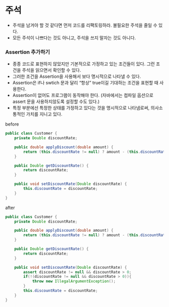 # 주석
- 주석을 남겨야 할 것 같다면 먼저 코드를 리팩토링하라. 불필요한 주석을 줄일 수 있다. 
- 모든 주석이 나쁘다는 것도 아니고, 주석을 쓰지 말자는 것도 아니다.

### Assertion 추가하기
- 종종 코드로 표현하지 않았지만 기본적으로 가정하고 있는 조건들이 있다. 그런 조건을 주석을 읽으면서 확인할 수 있다. 
- 그러한 조건을 Assertion을 사용해서 보다 명시적으로 나타낼 수 있다. 
- Assertion은 if나 swtich 문과 달리 “항상” true이길 기대하는 조건을 표현할 때 사용한다. 
- Assertion이 없어도 프로그램이 동작해야 한다. (자바에서는 컴파일 옵션으로 assert 문을 사용하지않도록 설정할 수도 있다.) 
- 특정 부분에선 특정한 상태를 가정하고 있다는 것을 명시적으로 나타냄로써, 의사소통적인 가치를 지니고 있다.

before

```java
public class Customer {
    private Double discountRate;

    public double applyDiscount(double amount) {
        return (this.discountRate != null) ? amount - (this.discountRate * amount) : amount;
    }

    public Double getDiscountRate() {
        return discountRate;
    }

    public void setDiscountRate(Double discountRate) {
        this.discountRate = discountRate;
    }
}
```

after

```java
public class Customer {
    private Double discountRate;

    public double applyDiscount(double amount) {
        return (this.discountRate != null) ? amount - (this.discountRate * amount) : amount;
    }

    public Double getDiscountRate() {
        return discountRate;
    }

    public void setDiscountRate(Double discountRate) {
        assert discountRate != null && discountRate > 0;
        if(!(discountRate != null && discountRate > 0)){
            throw new IllegalArgumentException();
        }
        this.discountRate = discountRate;
    }
}
```
